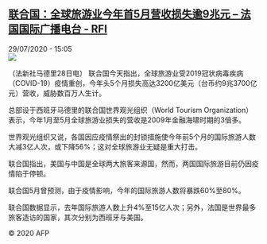 <!--1596030909000-->
[联合国：全球旅游业今年首5月营收损失逾9兆元 – 法国国际广播电台 - RFI](http://www.rfi.fr//cn/contenu/20200729-%E8%81%94%E5%90%88%E5%9B%BD%E5%85%A8%E7%90%83%E6%97%85%E6%B8%B8%E4%B8%9A%E4%BB%8A%E5%B9%B4%E9%A6%965%E6%9C%88%E8%90%A5%E6%94%B6%E6%8D%9F%E5%A4%B1%E9%80%BE9%E5%85%86%E5%85%83)
------

<div>29/07/2020 - 15:05</div><img src="https://s.rfi.fr/media/display/4437e940-d1a1-11ea-b2f1-005056a98db9/w:310/p:16x9/eco0007b.200729210503.jpg"><div class="t-content__body u-clearfix"><div class="m-interstitial"></div><p>（法新社马德里28日电）    联合国今天指出，全球旅游业受2019冠状病毒疾病（COVID-19）疫情重创，今年头5个月损失高达3200亿美元（台币约9兆3700亿元）营收，威胁数百万人生计。</p><p>    总部设于西班牙马德里的联合国世界观光组织（World Tourism Organization）表示，今年1月至5月全球旅游业损失的营收是2009年金融海啸时期的3倍多。</p><p>    世界观光组织又说，各国因应疫情祭出的封锁措施使今年前5个月的国际旅游人数大减3亿人次，或下降56%；这对全球旅游业无疑是重大打击。</p><p>    联合国指出，美国与中国是全球两大旅客来源国，然而，两国国际旅游目前仍因疫情陷于停顿。</p><p>    联合国5月曾预测，由于疫情影响，今年的国际旅游人数将暴跌60%至80%。</p><p>    联合国数据显示，去年国际旅游人数上升4%至15亿人次；另外，法国是世界最多旅客造访的国家，其次分别为西班牙与美国。</p><p class="t-copyright">© 2020 AFP</p>        </div>
